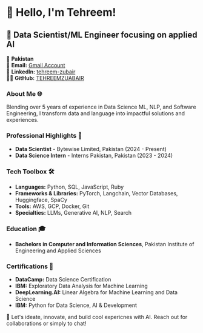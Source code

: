 # 👋 Hello, I'm Tehreem!

## 🚀 Data Scientist/ML Engineer focusing on applied AI

📍 **Pakistan**  
📧 **Email:** [Gmail Account](contact@tehreemzubair785@gmail.com)  
🔗 **LinkedIn:** [tehreem-zubair](www.linkedin.com/in/tehreem-zubair)  
👨‍💻 **GitHub:** [TEHREEMZUABAIR](https://github.com/TEHREEMZUBAIR)


### About Me 🌐
Blending over 5 years of experience in Data Science ML, NLP, and Software Engineering, I transform data and language into impactful solutions and experiences.


### Professional Highlights 🌟
- **Data Scientist** - Bytewise Limited, Pakistan (2024 - Present)
- **Data Science Intern** - Interns Pakistan, Pakistan (2023 - 2024)


### Tech Toolbox 🛠️
- **Languages:** Python, SQL, JavaScript, Ruby
- **Frameworks & Libraries:** PyTorch, Langchain, Vector Databases, Huggingface, SpaCy
- **Tools:** AWS, GCP, Docker, Git
- **Specialties:** LLMs, Generative AI, NLP, Search


### Education 🎓
- **Bachelors in Computer and Information Sciences**, Pakistan Institute of Engineering and Applied Sciences

### Certifications 📜
- **DataCamp:** Data Science Certification
- **IBM:** Exploratory Data Analysis for Machine Learning
- **DeepLearning.AI:** Linear Algebra for Machine Learning and Data Science
- **IBM:**  Python for Data Science, AI & Development

🔗 Let's ideate, innovate, and build cool expericnes with AI. Reach out for collaborations or simply to chat!

